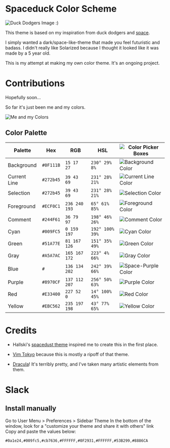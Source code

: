 # Spaceduck Color Scheme
![Duck Dodgers Image :) ](https://github.com/pineapplegiant/spaceduck-theme/blob/deep-space-mode/duckdodgers.jpg "Duck Dodgers image")

This theme is based on my inspiration from duck dodgers and [space](http://www.reactiongifs.com/r/2011/09/mind_blown.gif).

I simply wanted a dark/space-like-theme that made you feel futuristic and badass. 
I didn't really like Solarized because I thought it looked like it was made by a 5 year old.

This is my attempt at making my own color theme. It's an ongoing project.

# Contributions

Hopefully soon...

So far it's just been me and my colors.

![Me and my Colors](https://github.com/pineapplegiant/spaceduck-theme/blob/deep-space-mode/img/colors.gif)




## Color Palette

Palette      | Hex       | RGB           | HSL             | ![Color Picker Boxes](https://github.com/pineapplegiant/spaceduck-theme/blob/deep-space-mode/img/eyedropper.png)
---          | ---       | ---           | ---             | ---
Background   | `#0F111B` | `15 17 27`    | `230° 29% 8%`   | ![Background Color](https://github.com/pineapplegiant/spaceduck-theme/blob/deep-space-mode/img/background.png)
Current Line | `#272b45` | `39 43 69`    | `231° 28% 21%`  | ![Current Line Color](https://github.com/pineapplegiant/spaceduck-theme/blob/deep-space-mode/img/current-line.png)
Selection    | `#272b45` | `39 43 69`    | `231° 28% 21%`  | ![Selection Color](https://github.com/pineapplegiant/spaceduck-theme/blob/deep-space-mode/img/selection.png)
Foreground   | `#ECF0C1` | `236 240 193` | `65° 61% 85%`   | ![Foreground Color](https://github.com/pineapplegiant/spaceduck-theme/blob/deep-space-mode/img/foreground.png)
Comment      | `#244F61` | `36 79 97`    | `198° 46% 26%`  | ![Comment Color](https://github.com/pineapplegiant/spaceduck-theme/blob/deep-space-mode/img/comment.png)
Cyan         | `#009FC5` | `0 159 197`   | `192° 100% 39%` | ![Cyan Color](https://github.com/pineapplegiant/spaceduck-theme/blob/deep-space-mode/img/cyan.png)
Green        | `#51A77E` | `81 167 126`  | `151° 35% 49%`  | ![Green Color](https://github.com/pineapplegiant/spaceduck-theme/blob/deep-space-mode/img/green.png)
Gray         | `#A5A7AC` | `165 167 172` | `223° 4% 66%`   | ![Gray Color](https://github.com/pineapplegiant/spaceduck-theme/blob/deep-space-mode/img/gray.png)
Blue | `#` | `136 134 202` | `242° 39% 66%`  | ![Space-Purple Color](https://github.com/pineapplegiant/spaceduck-theme/blob/deep-space-mode/img/space-purple.png)
Purple       | `#8970CF` | `137 112 207` | `256° 50% 63%`  | ![Purple Color](https://github.com/pineapplegiant/spaceduck-theme/blob/deep-space-mode/img/purple.png)
Red          | `#E33400` | `227 52 0`    | `14° 100% 45%`  | ![Red Color](https://github.com/pineapplegiant/spaceduck-theme/blob/deep-space-mode/img/red.png)
Yellow       | `#EBC562` | `235 197 198` | `43° 77% 65%`   | ![Yellow Color](https://github.com/pineapplegiant/spaceduck-theme/blob/deep-space-mode/img/yellow.png)



# Credits

* Hallski's [spacedust theme](https://github.com/hallski/spacedust-theme) inspired me to create this in the first place. 

* [Vim Tokyo](https://github.com/koirand/tokyo-metro.vim) because this is mostly a ripoff of that theme.

* [Dracula](https://draculatheme.com/)! It's terribly pretty, and I've taken many artistic elements from them.  




# Slack

## Install manually

Go to User Menu > Preferences > Sidebar Theme
In the bottom of the window, look for a "customize your theme and share it with others" link
Copy and paste the values below:

```#0a1e24,#009fc5,#cb7636,#FFFFFF,#0F2931,#FFFFFF,#53B299,#8886CA```


